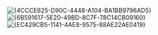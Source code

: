![{4CCCE825-D90C-4448-A104-BA1BB9796AD5}](https://github.com/user-attachments/assets/4dbbbb51-6b30-4610-b5b8-45df26c6cefd)
![{6B591617-5E20-49BD-8C7F-78C14CB09160}](https://github.com/user-attachments/assets/f23ea64a-92eb-4fbf-a36d-fc378b34e32d)
![{EC429CB5-1141-4AE8-9575-88AE22AE0419}](https://github.com/user-attachments/assets/becb01c1-b63d-4b9d-a3ff-65c0990fcae4)
